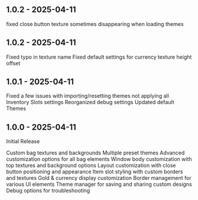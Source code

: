 ## 1.0.2 - 2025-04-11
fixed close button texture sometimes disappearing when loading themes

## 1.0.2 - 2025-04-11
Fixed typo in texture name
Fixed default settings for currency texture height offset

## 1.0.1 - 2025-04-11
Fixed a few issues with importing/resetting themes not applying all Inventory Slots settings
Reorganized debug settings
Updated default Themes

## 1.0.0 - 2025-04-11
Initial Release

Custom bag textures and backgrounds
Multiple preset themes
Advanced customization options for all bag elements
Window body customization with top textures and background options
Layout customization with close button positioning and appearance
Item slot styling with custom borders and textures
Gold & currency display customization
Border management for various UI elements
Theme manager for saving and sharing custom designs
Debug options for troubleshooting